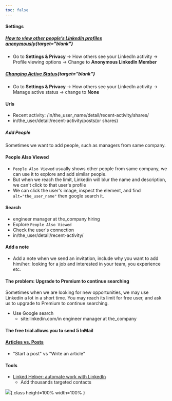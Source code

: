 ```yaml
---
toc: false
---
```


<!-- #### Tips -->
<!-- - Edit your custom URL -->
#### Settings
##### [How to view other people’s LinkedIn profiles anonymously](https://www.linkedin.com/pulse/20141009022529-27827108-how-to-view-other-people-s-profiles-anonymously/){target="blank"}
- Go to **Settings & Privacy** -> How others see your LinkedIn activity -> Profile viewing options -> Change to **Anonymous LinkedIn Member**

##### [Changing Active Status](https://www.linkedin.com/help/linkedin/answer/84124/changing-active-status-on-linkedin-messaging?lang=en){target="blank"}
- Go to **Settings & Privacy** -> How others see your LinkedIn activity -> Manage active status -> change to **None**

#### Urls
- Recent activity: /in/the_user_name/detail/recent-activity/shares/
- in/the_user/detail/recent-activity/posts(or shares)

<!-- Expand your connection -->
##### Add People
Sometimes we want to add people, such as managers from same company.

#### People Also Viewed
- `People Also Viewed` usually shows other people from same company, we can use it to explore and add similar people.
- But when we reach the limit, Linkedin will blur the name and description, we can't click to that user's profile
- We can click the user's image, inspect the element, and find `alt="the_user_name"` then google search it.

#### Search
- engineer manager at the_company hiring
- Explore `People Also Viewed`
- Check the user's connection
- in/the_user/detail/recent-activity/

#### Add a note
- Add a note when we send an invitation, include why you want to add him/her: looking for a job and interested in your team, you experience etc.

#### The problem: Upgrade to Premium to continue searching
Sometimes when we are looking for new opportunities, we may use Linkedin a lot in a short time. You may reach its limit for free user, and ask us to upgrade to Premium to continue searching.

- Use Google search
  - site:linkedin.com/in engineer manager at the_company

#### The free trial allows you to send 5 InMail

#### [Articles vs. Posts](https://www.linkedin.com/pulse/articles-vs-posts-linked-whats-what-mark-d-swartz/)
- "Start a post" vs "Write an article"

#### Tools
- [Linked Helper: automate work with LinkedIn](https://chrome.google.com/webstore/detail/linked-helper-automate-wo/ggmfnfhhfapdhpbhpfhllhdlimdghmaa)
  - Add thousands targeted contacts

![](https://cdn.pixabay.com/photo/2015/10/18/07/01/model-993907_1280.jpg){.class height=100% width=100% }

